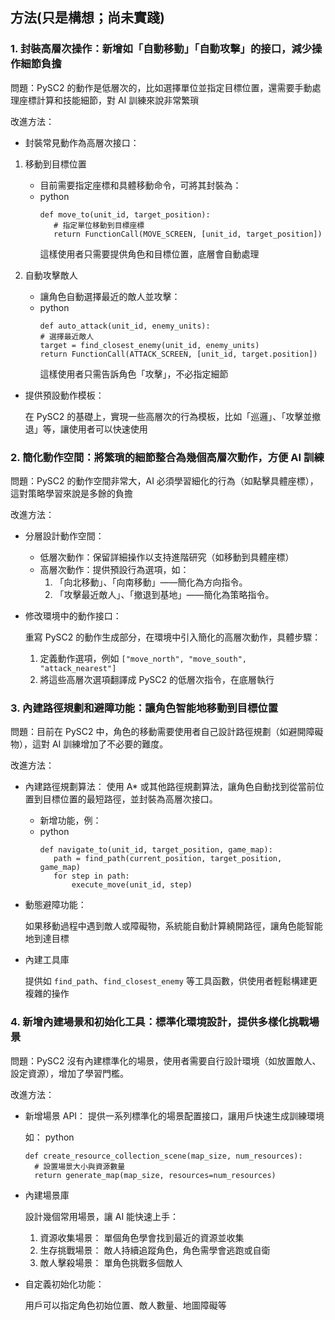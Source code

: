 ## 方法(只是構想；尚未實踐)

### 1. 封裝高層次操作：新增如「自動移動」「自動攻擊」的接口，減少操作細節負擔

問題：PySC2 的動作是低層次的，比如選擇單位並指定目標位置，還需要手動處理座標計算和技能細節，對 AI 訓練來說非常繁瑣


改進方法：
* 封裝常見動作為高層次接口：
  
1. 移動到目標位置
   * 目前需要指定座標和具體移動命令，可將其封裝為：
   * python
     ```
     def move_to(unit_id, target_position):
        # 指定單位移動到目標座標
        return FunctionCall(MOVE_SCREEN, [unit_id, target_position])
     ```
     這樣使用者只需要提供角色和目標位置，底層會自動處理

2. 自動攻擊敵人
   * 讓角色自動選擇最近的敵人並攻擊：
   * python
     ```
     def auto_attack(unit_id, enemy_units):
     # 選擇最近敵人
     target = find_closest_enemy(unit_id, enemy_units)
     return FunctionCall(ATTACK_SCREEN, [unit_id, target.position])
     ```
     這樣使用者只需告訴角色「攻擊」，不必指定細節

* 提供預設動作模板：
  
  在 PySC2 的基礎上，實現一些高層次的行為模板，比如「巡邏」、「攻擊並撤退」等，讓使用者可以快速使用
   
### 2. 簡化動作空間：將繁瑣的細節整合為幾個高層次動作，方便 AI 訓練

問題：PySC2 的動作空間非常大，AI 必須學習細化的行為（如點擊具體座標），這對策略學習來說是多餘的負擔

改進方法：
* 分層設計動作空間：
  * 低層次動作：保留詳細操作以支持進階研究（如移動到具體座標）
  * 高層次動作：提供預設行為選項，如：
    1. 「向北移動」、「向南移動」——簡化為方向指令。
    2. 「攻擊最近敵人」、「撤退到基地」——簡化為策略指令。
       
* 修改環境中的動作接口：
  
  重寫 PySC2 的動作生成部分，在環境中引入簡化的高層次動作，具體步驟：

  1. 定義動作選項，例如 `["move_north", "move_south", "attack_nearest"]`
  2. 將這些高層次選項翻譯成 PySC2 的低層次指令，在底層執行

### 3. 內建路徑規劃和避障功能：讓角色智能地移動到目標位置

問題：目前在 PySC2 中，角色的移動需要使用者自己設計路徑規劃（如避開障礙物），這對 AI 訓練增加了不必要的難度。

改進方法：
* 內建路徑規劃算法：
  使用 A* 或其他路徑規劃算法，讓角色自動找到從當前位置到目標位置的最短路徑，並封裝為高層次接口。

  * 新增功能，例：
  * python
    ```
    def navigate_to(unit_id, target_position, game_map):
       path = find_path(current_position, target_position, game_map)
       for step in path:
           execute_move(unit_id, step)
    ```
* 動態避障功能：
    
  如果移動過程中遇到敵人或障礙物，系統能自動計算繞開路徑，讓角色能智能地到達目標

* 內建工具庫
    
  提供如 `find_path`、`find_closest_enemy` 等工具函數，供使用者輕鬆構建更複雜的操作

### 4. 新增內建場景和初始化工具：標準化環境設計，提供多樣化挑戰場景

問題：PySC2 沒有內建標準化的場景，使用者需要自行設計環境（如放置敵人、設定資源），增加了學習門檻。

改進方法：
* 新增場景 API：
  提供一系列標準化的場景配置接口，讓用戶快速生成訓練環境

  如：
  python
  ```
  def create_resource_collection_scene(map_size, num_resources):
    # 設置場景大小與資源數量
    return generate_map(map_size, resources=num_resources)
  ```
  
* 內建場景庫
  
  設計幾個常用場景，讓 AI 能快速上手：
  1. 資源收集場景： 單個角色學會找到最近的資源並收集
  2. 生存挑戰場景： 敵人持續追蹤角色，角色需學會逃跑或自衛
  3. 敵人擊殺場景： 單角色挑戰多個敵人
  
* 自定義初始化功能：
  
  用戶可以指定角色初始位置、敵人數量、地圖障礙等

